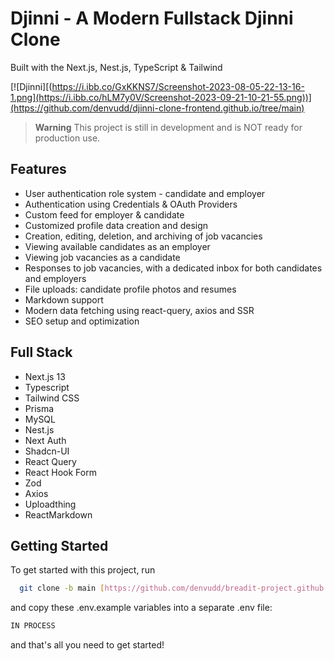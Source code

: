 # Djinni - A Modern Fullstack Djinni Clone 

Built with the Next.js, Nest.js, TypeScript & Tailwind

[![Djinni][(https://i.ibb.co/GxKKNS7/Screenshot-2023-08-05-22-13-16-1.png](https://i.ibb.co/hLM7y0V/Screenshot-2023-09-21-10-21-55.png))](https://github.com/denvudd/djinni-clone-frontend.github.io/tree/main)

> **Warning**
> This project is still in development and is NOT ready for production use.

## Features

- User authentication role system - candidate and employer
- Authentication using Credentials & OAuth Providers 
- Custom feed for employer & candidate
- Customized profile data creation and design
- Creation, editing, deletion, and archiving of job vacancies
- Viewing available candidates as an employer
- Viewing job vacancies as a candidate
- Responses to job vacancies, with a dedicated inbox for both candidates and employers
- File uploads: candidate profile photos and resumes
- Markdown support
- Modern data fetching using react-query, axios and SSR
- SEO setup and optimization

## Full Stack
- Next.js 13
- Typescript
- Tailwind CSS
- Prisma
- MySQL
- Nest.js
- Next Auth
- Shadcn-UI
- React Query
- React Hook Form
- Zod
- Axios
- Uploadthing
- ReactMarkdown

## Getting Started

To get started with this project, run

```bash
  git clone -b main [https://github.com/denvudd/breadit-project.github.io.git](https://github.com/denvudd/djinni-clone-frontend.github.io.git)
```

and copy these .env.example variables into a separate .env file:

```bash
IN PROCESS
```


and that's all you need to get started!
